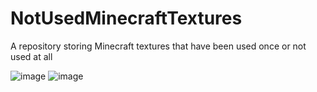 # NotUsedMinecraftTextures

A repository storing Minecraft textures that have been used once or not used at all

![image](https://github.com/SuperFeda/NotUsedMinecraftTextures/assets/112332753/210d0ae6-0974-460a-865e-44d4f8a4597f)
![image](https://github.com/SuperFeda/NotUsedMinecraftTextures/assets/112332753/6a3b0236-284f-4109-bf52-05ce3756e2df)
